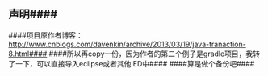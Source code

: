﻿## 声明####
####项目原作者博客：http://www.cnblogs.com/davenkin/archive/2013/03/19/java-tranaction-8.html####
####所以再copy一份，因为作者的第二个例子是gradle项目，我转了一下，可以直接导入eclipse或者其他IED中####
####算是做个备份吧####
